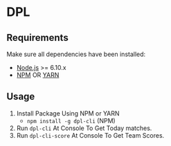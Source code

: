 # DPL

## Requirements

Make sure all dependencies have been installed:

* [Node.js](http://nodejs.org/) >= 6.10.x
* [NPM](https://www.npmjs.com/) OR [YARN](https://yarnpkg.com/en/docs/install)

## Usage

1. Install Package Using NPM or YARN
   * `npm install -g dpl-cli` (NPM)
2. Run `dpl-cli` At Console To Get Today matches.
2. Run `dpl-cli-score` At Console To Get Team Scores.
